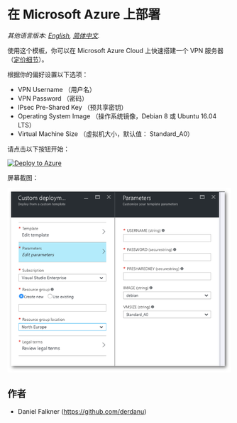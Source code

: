 ﻿# 在 Microsoft Azure 上部署

*其他语言版本: [English](README.md), [简体中文](README-zh.md).*

使用这个模板，你可以在 Microsoft Azure Cloud 上快速搭建一个 VPN 服务器 （<a href="https://azure.microsoft.com/zh-cn/pricing/details/virtual-machines/" target="_blank">定价细节</a>）。

根据你的偏好设置以下选项：

 - VPN Username （用户名）
 - VPN Password （密码）
 - IPsec Pre-Shared Key （预共享密钥）
 - Operating System Image （操作系统镜像，Debian 8 或 Ubuntu 16.04 LTS）
 - Virtual Machine Size （虚拟机大小，默认值： Standard_A0）

请点击以下按钮开始：

<a href="https://portal.azure.com/#create/Microsoft.Template/uri/https%3A%2F%2Fraw.githubusercontent.com%2Fhwdsl2%2Fsetup-ipsec-vpn%2Fmaster%2Fazure%2Fazuredeploy.json" target="_blank">
    <img src="http://azuredeploy.net/deploybutton.png" alt="Deploy to Azure" />
</a>

屏幕截图：

![Azure Custom Deployment](custom_deployment_screenshot.png)

## 作者

- Daniel Falkner (https://github.com/derdanu)
